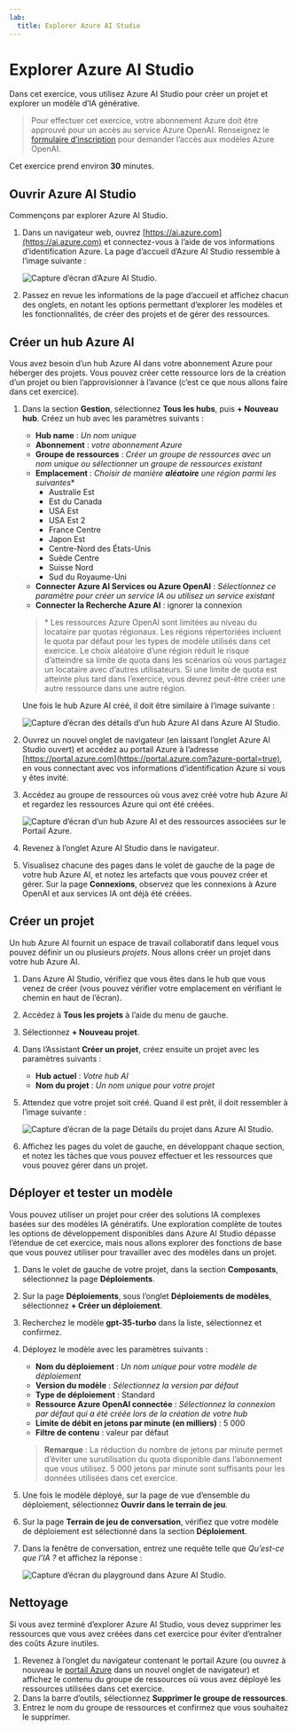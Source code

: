 ```yaml
---
lab:
  title: Explorer Azure AI Studio
---
```


# Explorer Azure AI Studio

Dans cet exercice, vous utilisez Azure AI Studio pour créer un projet et explorer un modèle d’IA générative.

> Pour effectuer cet exercice, votre abonnement Azure doit être approuvé pour un accès au service Azure OpenAI. Renseignez le [formulaire d’inscription](https://learn.microsoft.com/legal/cognitive-services/openai/limited-access) pour demander l’accès aux modèles Azure OpenAI.

Cet exercice prend environ **30** minutes.

## Ouvrir Azure AI Studio

Commençons par explorer Azure AI Studio.

1. Dans un navigateur web, ouvrez [https://ai.azure.com](https://ai.azure.com) et connectez-vous à l’aide de vos informations d’identification Azure. La page d’accueil d’Azure AI Studio ressemble à l’image suivante :

    ![Capture d’écran d’Azure AI Studio.](./media/azure-ai-studio-home.png)

1. Passez en revue les informations de la page d’accueil et affichez chacun des onglets, en notant les options permettant d’explorer les modèles et les fonctionnalités, de créer des projets et de gérer des ressources.

## Créer un hub Azure AI

Vous avez besoin d’un hub Azure AI dans votre abonnement Azure pour héberger des projets. Vous pouvez créer cette ressource lors de la création d’un projet ou bien l’approvisionner à l’avance (c’est ce que nous allons faire dans cet exercice).

1. Dans la section **Gestion**, sélectionnez **Tous les hubs**, puis **+ Nouveau hub**. Créez un hub avec les paramètres suivants :
    - **Hub name** : *Un nom unique*
    - **Abonnement** : *votre abonnement Azure*
    - **Groupe de ressources** : *Créer un groupe de ressources avec un nom unique ou sélectionner un groupe de ressources existant*
    - **Emplacement** : *Choisir de manière **aléatoire** une région parmi les suivantes*\*
        - Australie Est
        - Est du Canada
        - USA Est
        - USA Est 2
        - France Centre
        - Japon Est
        - Centre-Nord des États-Unis
        - Suède Centre
        - Suisse Nord
        - Sud du Royaume-Uni
    - **Connecter Azure AI Services ou Azure OpenAI** : *Sélectionnez ce paramètre pour créer un service IA ou utilisez un service existant*
    - **Connecter la Recherche Azure AI** : ignorer la connexion

    > \* Les ressources Azure OpenAI sont limitées au niveau du locataire par quotas régionaux. Les régions répertoriées incluent le quota par défaut pour les types de modèle utilisés dans cet exercice. Le choix aléatoire d’une région réduit le risque d’atteindre sa limite de quota dans les scénarios où vous partagez un locataire avec d’autres utilisateurs. Si une limite de quota est atteinte plus tard dans l’exercice, vous devrez peut-être créer une autre ressource dans une autre région.

    Une fois le hub Azure AI créé, il doit être similaire à l’image suivante :

    ![Capture d’écran des détails d’un hub Azure AI dans Azure AI Studio.](./media/azure-ai-resource.png)

1. Ouvrez un nouvel onglet de navigateur (en laissant l’onglet Azure AI Studio ouvert) et accédez au portail Azure à l’adresse [https://portal.azure.com](https://portal.azure.com?azure-portal=true), en vous connectant avec vos informations d’identification Azure si vous y êtes invité.
1. Accédez au groupe de ressources où vous avez créé votre hub Azure AI et regardez les ressources Azure qui ont été créées.

    ![Capture d’écran d’un hub Azure AI et des ressources associées sur le Portail Azure.](./media/azure-portal.png)

1. Revenez à l’onglet Azure AI Studio dans le navigateur.
1. Visualisez chacune des pages dans le volet de gauche de la page de votre hub Azure AI, et notez les artefacts que vous pouvez créer et gérer. Sur la page **Connexions**, observez que les connexions à Azure OpenAI et aux services IA ont déjà été créées.

## Créer un projet

Un hub Azure AI fournit un espace de travail collaboratif dans lequel vous pouvez définir un ou plusieurs *projets*. Nous allons créer un projet dans votre hub Azure AI.

1. Dans Azure AI Studio, vérifiez que vous êtes dans le hub que vous venez de créer (vous pouvez vérifier votre emplacement en vérifiant le chemin en haut de l’écran).
1. Accédez à **Tous les projets** à l’aide du menu de gauche.
1. Sélectionnez **+ Nouveau projet**.
1. Dans l’Assistant **Créer un projet**, créez ensuite un projet avec les paramètres suivants :
    - **Hub actuel** : *Votre hub AI*
    - **Nom du projet** : *Un nom unique pour votre projet*
1. Attendez que votre projet soit créé. Quand il est prêt, il doit ressembler à l’image suivante :

    ![Capture d’écran de la page Détails du projet dans Azure AI Studio.](./media/azure-ai-project.png)

1. Affichez les pages du volet de gauche, en développant chaque section, et notez les tâches que vous pouvez effectuer et les ressources que vous pouvez gérer dans un projet.

## Déployer et tester un modèle

Vous pouvez utiliser un projet pour créer des solutions IA complexes basées sur des modèles IA génératifs. Une exploration complète de toutes les options de développement disponibles dans Azure AI Studio dépasse l’étendue de cet exercice, mais nous allons explorer des fonctions de base que vous pouvez utiliser pour travailler avec des modèles dans un projet.

1. Dans le volet de gauche de votre projet, dans la section **Composants**, sélectionnez la page **Déploiements**.
1. Sur la page **Déploiements**, sous l’onglet **Déploiements de modèles**, sélectionnez **+ Créer un déploiement**.
1. Recherchez le modèle **gpt-35-turbo** dans la liste, sélectionnez et confirmez.
1. Déployez le modèle avec les paramètres suivants :
    - **Nom du déploiement** : *Un nom unique pour votre modèle de déploiement*
    - **Version du modèle** : *Sélectionnez la version par défaut*
    - **Type de déploiement** : Standard
    - **Ressource Azure OpenAI connectée** : *Sélectionnez la connexion par défaut qui a été créée lors de la création de votre hub*
    - **Limite de débit en jetons par minute (en milliers)** : 5 000
    - **Filtre de contenu** : valeur par défaut

    > **Remarque** : La réduction du nombre de jetons par minute permet d’éviter une surutilisation du quota disponible dans l’abonnement que vous utilisez. 5 000 jetons par minute sont suffisants pour les données utilisées dans cet exercice.

1. Une fois le modèle déployé, sur la page de vue d’ensemble du déploiement, sélectionnez **Ouvrir dans le terrain de jeu**.
1. Sur la page **Terrain de jeu de conversation**, vérifiez que votre modèle de déploiement est sélectionné dans la section **Déploiement**.
1. Dans la fenêtre de conversation, entrez une requête telle que *Qu’est-ce que l’IA ?* et affichez la réponse :

    ![Capture d’écran du playground dans Azure AI Studio.](./media/playground.png)

## Nettoyage

Si vous avez terminé d’explorer Azure AI Studio, vous devez supprimer les ressources que vous avez créées dans cet exercice pour éviter d’entraîner des coûts Azure inutiles.

1. Revenez à l’onglet du navigateur contenant le portail Azure (ou ouvrez à nouveau le [portail Azure](https://portal.azure.com?azure-portal=true) dans un nouvel onglet de navigateur) et affichez le contenu du groupe de ressources où vous avez déployé les ressources utilisées dans cet exercice.
1. Dans la barre d’outils, sélectionnez **Supprimer le groupe de ressources**.
1. Entrez le nom du groupe de ressources et confirmez que vous souhaitez le supprimer.
